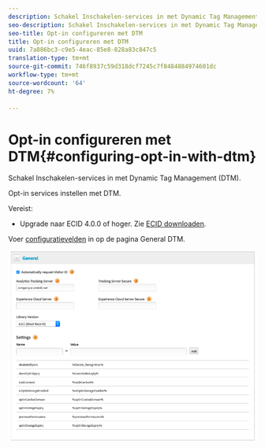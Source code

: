 ```yaml
---
description: Schakel Inschakelen-services in met Dynamic Tag Management (DTM).
seo-description: Schakel Inschakelen-services in met Dynamic Tag Management (DTM).
seo-title: Opt-in configureren met DTM
title: Opt-in configureren met DTM
uuid: 7a886bc3-c9e5-4eac-85e8-828a83c847c5
translation-type: tm+mt
source-git-commit: 746f8937c59d318dcf7245c7f8484884974601dc
workflow-type: tm+mt
source-wordcount: '64'
ht-degree: 7%

---
```



# Opt-in configureren met DTM{#configuring-opt-in-with-dtm}

Schakel Inschakelen-services in met Dynamic Tag Management (DTM).

Opt-in services instellen met DTM.

Vereist:

* Upgrade naar ECID 4.0.0 of hoger. Zie [ECID downloaden](https://github.com/Adobe-Marketing-Cloud/id-service/releases).

Voer [configuratievelden](/help/implementation-guides/opt-in-service/api.md) in op de pagina General DTM.

![](assets/DTM-example.png)
